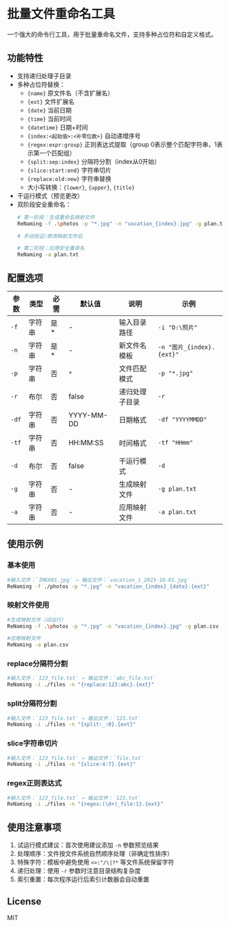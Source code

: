 # 批量文件重命名工具

一个强大的命令行工具，用于批量重命名文件，支持多种占位符和自定义格式。

## 功能特性

- 支持递归处理子目录
- 多种占位符替换：
  - `{name}` 原文件名（不含扩展名）
  - `{ext}` 文件扩展名
  - `{date}` 当前日期
  - `{time}` 当前时间
  - `{datetime}` 日期+时间
  - `{index:<起始值>:<补零位数>}` 自动递增序号
  - `{regex:expr:group}` 正则表达式提取（group 0表示整个匹配字符串，1表示第一个匹配组）
  - `{split:sep:index}` 分隔符分割（index从0开始）
  - `{slice:start:end}` 字符串切片 
  - `{replace:old:new}` 字符串替换
  - 大小写转换：`{lower}`, `{upper}`, `{title}`
- 干运行模式（预览更改）
- 双阶段安全重命名：
  ```bash
  # 第一阶段：生成重命名映射文件
  ReNaming -f .\photos -p "*.jpg" -n "vacation_{index}.jpg" -g plan.txt
  
  # 手动验证/修改映射文件后

  # 第二阶段：应用安全重命名
  ReNaming -a plan.txt

## 配置选项

| 参数        | 类型   | 必需 | 默认值       | 说明                                  | 示例                      |
|-------------|--------|------|--------------|---------------------------------------|---------------------------|
| `-f`        | 字符串 | 是*  | -            | 输入目录路径                          | `-i "D:\照片"`           |
| `-n`        | 字符串 | 是*  | -            | 新文件名模板                          | `-n "图片_{index}.{ext}"` |
| `-p`        | 字符串 | 否   | `*`          | 文件匹配模式                          | `-p "*.jpg"`             |
| `-r`        | 布尔   | 否   | false        | 递归处理子目录                        | `-r`                     |
| `-df`       | 字符串 | 否   | YYYY-MM-DD   | 日期格式                              | `-df "YYYYMMDD"`         |
| `-tf`       | 字符串 | 否   | HH:MM:SS     | 时间格式                              | `-tf "HHmm"`             |
| `-d`        | 布尔   | 否   | false        | 干运行模式                            | `-d`                     |
| `-g`        | 字符串 | 否   | -            | 生成映射文件                          | `-g plan.txt`            |
| `-a`        | 字符串 | 否   | -            | 应用映射文件                          | `-a plan.txt`             |

## 使用示例
### 基本使用
```bash
#输入文件：`IMG001.jpg` → 输出文件：`vacation_1_2023-10-01.jpg`
ReNaming -f ./photos -p "*.jpg" -n "vacation_{index}_{date}.{ext}"
```

### 映射文件使用
```bash
#生成映射文件（试运行）
ReNaming -f .\photos -p "*.jpg" -n "vacation_{index}.jpg" -g plan.csv  

#应用映射文件
ReNaming -a plan.csv 
```


### replace分隔符分割
```bash
#输入文件：`123_file.txt` → 输出文件：`abc_file.txt`
ReNaming -i ./files -n "{replace:123:abc}.{ext}"
```


### split分隔符分割
```bash
#输入文件：`123_file.txt` → 输出文件：`123.txt`
ReNaming -i ./files -n "{split:_:0}.{ext}"
```


### slice字符串切片
```bash
#输入文件：`123_file.txt` → 输出文件：`file.txt`
ReNaming -i ./files -n "{slice:4:7}.{ext}"
```


### regex正则表达式
```bash
#输入文件：`123_file.txt` → 输出文件：`123.txt`
ReNaming -i ./files -n "{regex:(\d+)_file:1}.{ext}"
```



## 使用注意事项
1. 试运行模式建议：首次使用建议添加 `-n` 参数预览结果
2. 处理顺序：文件按文件系统自然顺序处理（非确定性排序）
3. 特殊字符：模板中避免使用 `<>:"/\|?*` 等文件系统保留字符
4. 递归处理：使用 `-r` 参数时注意目录结构复杂度
5. 索引重置：每次程序运行后索引计数器会自动重置

## License
MIT